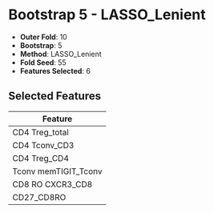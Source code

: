 # Bootstrap 5 - LASSO_Lenient

- **Outer Fold**: 10
- **Bootstrap**: 5
- **Method**: LASSO_Lenient
- **Fold Seed**: 55
- **Features Selected**: 6

## Selected Features

| Feature |
|---------|
| CD4 Treg_total |
| CD4 Tconv_CD3 |
| CD4 Treg_CD4 |
| Tconv memTIGIT_Tconv |
| CD8 RO CXCR3_CD8 |
| CD27_CD8RO |
